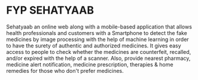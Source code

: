 # FYP SEHATYAAB
Sehatyaab an online web along with a mobile-based application that allows health professionals and customers with a Smartphone to detect the fake medicines by image processing with the help of machine learning in order to have the surety of authentic and authorized medicines. It gives easy access to people to check whether the medicines are counterfeit, recalled, and/or expired with the help of a scanner. Also, provide nearest pharmacy, medicine alert notification, medicine prescription, therapies & home remedies for those who don't prefer medicines. 
